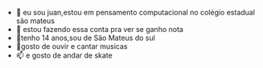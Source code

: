 - 👋 eu sou juan,estou em pensamento computacional no colégio estadual são mateus
- 👀 estou fazendo essa conta pra ver se ganho nota
- 🌱tenho 14 anos,sou de São Mateus do sul 
- 💞️gosto de ouvir e cantar musicas 
- 📫 e gosto de andar de skate



